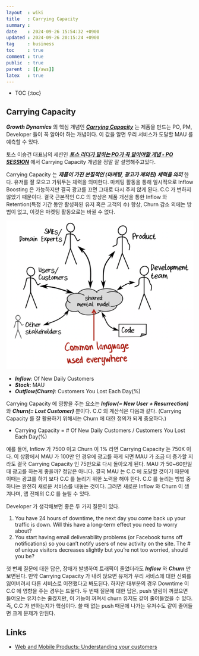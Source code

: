 ```yaml
---
layout  : wiki
title   : Carrying Capacity
summary : 
date    : 2024-09-26 15:54:32 +0900
updated : 2024-09-26 20:15:24 +0900
tag     : business
toc     : true
comment : true
public  : true
parent  : [[/aws]]
latex   : true
---
```

* TOC
{:toc}

## Carrying Capacity

___Growth Dynamics___ 의 핵심 개념인 ___[Carrying Capacity](https://en.wikipedia.org/wiki/Carrying_capacity)___ 는 제품을 만드는 PO, PM, Developer 들이 꼭 알아야 하는 개념이다.
이 값을 알면 우리 서비스가 도달할 MAU 를 예측할 수 있다.

토스 이승건 대표님의 세션인 ___[토스 리더가 말하는 PO가 꼭 알아야할 개념 - PO SESSION](https://www.youtube.com/watch?v=tcrr2QiXt9M&t=59s)___ 에서 Carrying Capacity 개념을 정말 잘 설명해주고있다.

Carrying Capacity 는 ___제품이 가진 본질적인 (마케팅, 광고가 제외된) 체력을 의미___ 한다. 유저를 잘 모으고 가둬두는 체력을 의미한다.
마케팅 활동을 통해 일시적으로 Inflow Boosting 은 가능하지만 결국 광고를 끄면 그대로 다시 주저 앉게 된다. C.C 가 변하지 않았기 때문이다. 결국 근본적인 C.C 의 향상은 제품 개선을 통한 Inflow 와 Retention(특정 기간 동안 활성화된 유저 혹은 고객의 수) 향상, Churn 감소 외에는 방법이 없고, 이것은 마켓팅 활동으로는 바뀔 수 없다.

![](/resource/wiki/ddd-modeling/shared-model.png)

- ___Inflow___: Of New Daily Customers
- ___Stock___: MAU
- ___Outflow(Churn)___: Customers You Lost Each Day(%)

Carrying Capacity 에 영향을 주는 요소는 ___Inflow(= New User + Resurrection)___ 와 ___Churn(= Lost Customer)___ 뿐이다.
C.C 의 계산식은 다음과 같다. (Carrying Capacity 를 잘 활용하기 위해서는 Churn 에 대한 정의가 되게 중요하다.)

- Carrying Capacity = # Of New Daily Customers / Customers You Lost Each Day(%)

예를 들어, Inflow 가 7500 이고 Churn 이 1% 라면 Carrying Capacity 는 750K 이다. 이 상황에서 MAU 가 100만 인 경우에 광고를 하게 되면 MAU 가 조금 더 증가할 지라도 결국 Carrying Capacity 인 75만으로 다시 돌아오게 된다.
MAU 가 50~60만일 때 광고를 하는게 좋을까? 정답은 아니다. 결국 MAU 는 C.C 에 도달할 것이기 때문에 이때는 광고를 하기 보다 C.C 를 늘리기 위한 노력을 해야 한다.
C.C 를 늘리는 방법 중 하나는 완전히 새로운 서비스를 내놓는 것이다. 그러면 새로운 Inflow 와 Churn 이 생겨나며, 앱 전체의 C.C 를 늘릴 수 있다.

Developer 가 생각해보면 좋은 두 가지 질문이 있다.

1. You have 24 hours of downtime, the next day you come back up your traffic is down. Will this have a long-term effect you need to worry about?
2. You start having email deliverability problems (or Facebook turns off notifications) so you can’t notify users of new activity on the site. The # of unique visitors decreases slightly but you’re not too worried, should you be?

첫 번째 질문에 대한 답은, 장애가 발생하여 트래픽이 줄었더라도 ___Inflow___ 와 ___Churn___ 만 보면된다. 만약 Carrying Capacity 가 내려 앉으면 유저가 우리 서비스에 대한 신뢰를 잃어버려서 다른 서비스로 이전했다고 봐도된다. 하지만 대부분의 경우 Downtime 이 C.C 에 영향을 주는 경우는 드물다.
두 번째 질문에 대한 답은, push 알림이 꺼졌으면 들어오는 유저수는 줄겠지만, 이 기능이 꺼져서 churn 유저도 같이 줄어들었을 수 있다. 즉, C.C 가 변하는지가 핵심이다. 쓸 때 없는 push 때문에 나가는 유저수도 같이 줄어들면 크게 문제가 안된다.

## Links

- [Web and Mobile Products: Understanding your customers](https://keithschacht.medium.com/web-and-mobile-products-understanding-your-customers-d8ee1e56b5a3)
